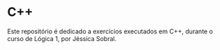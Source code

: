 # C++
Este repositório é dedicado a exercícios executados em C++, durante o curso de Lógica 1, por Jéssica Sobral.
